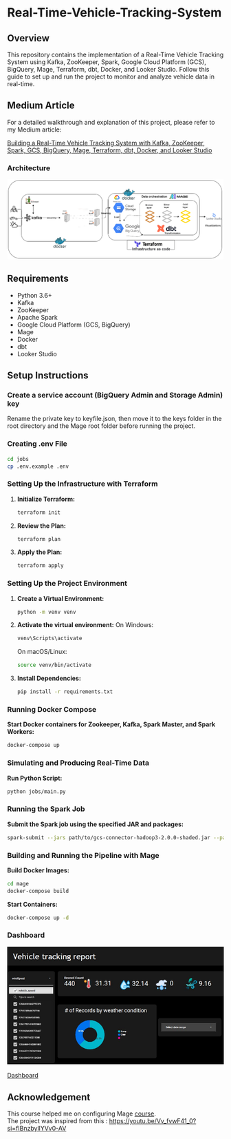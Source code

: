 # Real-Time-Vehicle-Tracking-System

## Overview

This repository contains the implementation of a Real-Time Vehicle Tracking System using Kafka, ZooKeeper, Spark, Google Cloud Platform (GCS), BigQuery, Mage, Terraform, dbt, Docker, and Looker Studio. Follow this guide to set up and run the project to monitor and analyze vehicle data in real-time.

## Medium Article

For a detailed walkthrough and explanation of this project, please refer to my Medium article:

[Building a Real-Time Vehicle Tracking System with Kafka, ZooKeeper, Spark, GCS, BigQuery, Mage, Terraform, dbt, Docker, and Looker Studio](https://medium.com/@benabbou.osama/building-a-real-time-vehicle-tracking-system-with-kafka-zookeeper-spark-gcs-bigquery-mage-14f038f7ebe8)

### Architecture

![architecture](assets/Architecture.png)

## Requirements

- Python 3.6+
- Kafka
- ZooKeeper
- Apache Spark
- Google Cloud Platform (GCS, BigQuery)
- Mage
- Docker
- dbt
- Looker Studio

## Setup Instructions

### Create a service account (BigQuery Admin and Storage Admin) key

Rename the private key to keyfile.json, then move it to the keys folder in the root directory and the Mage root folder before running the project.

### Creating .env File

```bash
cd jobs
cp .env.example .env
```



### Setting Up the Infrastructure with Terraform

1. **Initialize Terraform:**
   ```bash
   terraform init
   ```
2. **Review the Plan:**
   ```bash
   terraform plan
   ```
3. **Apply the Plan:**
   ```bash
   terraform apply
   ```

### Setting Up the Project Environment

1. **Create a Virtual Environment:**
    ```bash
   python -m venv venv
   ```

2. **Activate the virtual environment:**
   On Windows:
    ```bash
   venv\Scripts\activate
   ```
   On macOS/Linux:
    ```bash
   source venv/bin/activate
   ```

3. **Install Dependencies:**
    ```bash
   pip install -r requirements.txt
   ```

### Running Docker Compose

**Start Docker containers for Zookeeper, Kafka, Spark Master, and Spark Workers:**
```bash
docker-compose up
```

### Simulating and Producing Real-Time Data

**Run Python Script:**
```bash
python jobs/main.py
```

### Running the Spark Job

**Submit the Spark job using the specified JAR and packages:**
```bash
spark-submit --jars path/to/gcs-connector-hadoop3-2.0.0-shaded.jar --packages org.apache.spark:spark-sql-kafka-0-10_2.12:3.4.1 jobs/spark_job.py
```

### Building and Running the Pipeline with Mage

**Build Docker Images:**
```bash
cd mage
docker-compose build
```

**Start Containers:**
```bash
docker-compose up -d
```
### Dashboard

![dashboard](assets/dashboard.jpg)

[Dashboard](https://lookerstudio.google.com/s/rYEFcHV3Sg0)

## Acknowledgement

This course helped me on configuring Mage [course](https://github.com/DataTalksClub/data-engineering-zoomcamp). <br>
The project was inspired from this : https://youtu.be/Vv_fvwF41_0?si=fIBnzbyllYVv0-AV


